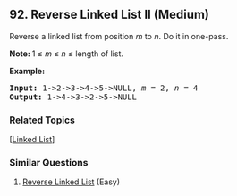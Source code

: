 <!--|This file generated by command(leetcode description); DO NOT EDIT.    |-->
<!--+----------------------------------------------------------------------+-->
<!--|@author    Openset <openset.wang@gmail.com>                           |-->
<!--|@link      https://github.com/openset                                 |-->
<!--|@home      https://github.com/openset/leetcode                        |-->
<!--+----------------------------------------------------------------------+-->

## 92. Reverse Linked List II (Medium)

<p>Reverse a linked list from position <em>m</em> to <em>n</em>. Do it in one-pass.</p>

<p><strong>Note:&nbsp;</strong>1 &le; <em>m</em> &le; <em>n</em> &le; length of list.</p>

<p><strong>Example:</strong></p>

<pre>
<strong>Input:</strong> 1-&gt;2-&gt;3-&gt;4-&gt;5-&gt;NULL, <em>m</em> = 2, <em>n</em> = 4
<strong>Output:</strong> 1-&gt;4-&gt;3-&gt;2-&gt;5-&gt;NULL
</pre>


### Related Topics
[[Linked List](https://github.com/openset/leetcode/tree/master/tag/linked-list/README.md)] 

### Similar Questions
  1. [Reverse Linked List](https://github.com/openset/leetcode/tree/master/problems/reverse-linked-list) (Easy)
